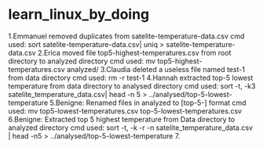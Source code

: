 # learn_linux_by_doing
1.Emmanuel removed duplicates from satelite-temperature-data.csv
cmd used: sort satelite-temperature-data.csv| uniq > satelite-temperature-data.csv
2.Erica moved file top5-highest-temperatures.csv from root directory to analyzed directory
cmd used: mv top5-highest-temperatures.csv analyzed/
3.Claudia deleted a useless file named test-1 from data directory
cmd used: rm -r test-1
4.Hannah extracted top-5 lowest temperature from data directory to analysed directory
cmd used: sort -t, -k3 satelite_temperature_data.csv| head -n 5 > ../analysed/top-5-lowest-temperature
5.Benigne: Renamed files in analyzed to [top-5-] format
cmd used: mv top5-lowest-temperatures.csv top-5-lowest-temperatures.csv
6.Benigne: Extracted top 5 highest temperature from Data directory to analyzed directory
cmd used: sort -t, -k -r -n satelite_temperature_data.csv | head -n5 > ../analysed/top-5-lowest-temperature
7.
